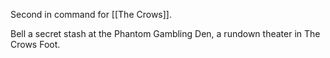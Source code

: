 Second in command for [[The Crows]].

Bell a secret stash at the Phantom Gambling Den, a rundown theater in The Crows Foot.